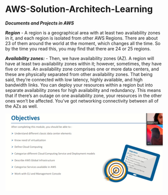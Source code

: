 # AWS-Solution-Architech-Learning
_**Documents and Projects in AWS**_

_**Region**_ - A region is a geographical area with at least two availability zones in it, and each region is isolated from other AWS Regions. There are about 23 of them around the world at the moment, which changes all the time. So by the time you read this, you may find that there are 24 or 25 regions.

_**Availability zones:**_ - Then, we have availability zones (AZ). A region will have at least two availability zones within it; however, sometimes, they have five or more. An availability zone comprises one or more data centers, and these are physically separated from other availability zones. That being said, they’re connected with low latency, highly available, and high bandwidth links. You can deploy your resources within a region but into separate availability zones for high availability and redundancy. This means that if there’s an outage on one availability zone, your resources in the other ones won’t be affected. You’ve got networking connectivity between all of the AZs as well.


![Drag Racing](./Slides/Objectives.png)